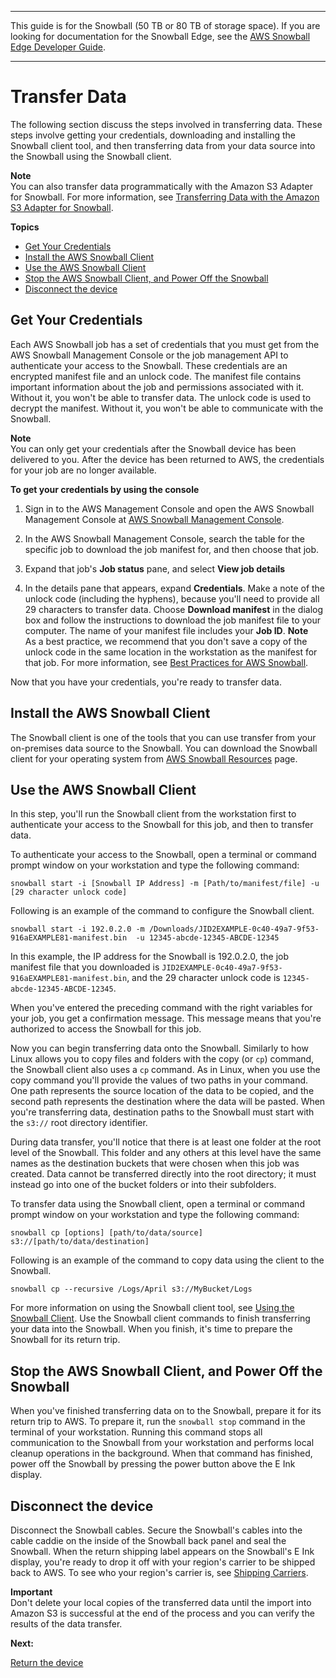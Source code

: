 --------

This guide is for the Snowball \(50 TB or 80 TB of storage space\)\. If you are looking for documentation for the Snowball Edge, see the [AWS Snowball Edge Developer Guide](http://docs.aws.amazon.com/snowball/latest/developer-guide/whatisedge.html)\.

--------

# Transfer Data<a name="transfer-data"></a>

The following section discuss the steps involved in transferring data\. These steps involve getting your credentials, downloading and installing the Snowball client tool, and then transferring data from your data source into the Snowball using the Snowball client\.

**Note**  
You can also transfer data programmatically with the Amazon S3 Adapter for Snowball\. For more information, see [Transferring Data with the Amazon S3 Adapter for Snowball](snowball-transfer-adapter.md)\.

**Topics**
+ [Get Your Credentials](#unlockdevice)
+ [Install the AWS Snowball Client](#download-the-client)
+ [Use the AWS Snowball Client](#transferthroughclient)
+ [Stop the AWS Snowball Client, and Power Off the Snowball](#turnitoff)
+ [Disconnect the device](#disconnectdevice)

## Get Your Credentials<a name="unlockdevice"></a>

Each AWS Snowball job has a set of credentials that you must get from the AWS Snowball Management Console or the job management API to authenticate your access to the Snowball\. These credentials are an encrypted manifest file and an unlock code\. The manifest file contains important information about the job and permissions associated with it\. Without it, you won't be able to transfer data\. The unlock code is used to decrypt the manifest\. Without it, you won't be able to communicate with the Snowball\.

**Note**  
You can only get your credentials after the Snowball device has been delivered to you\. After the device has been returned to AWS, the credentials for your job are no longer available\.

**To get your credentials by using the console**

1. Sign in to the AWS Management Console and open the AWS Snowball Management Console at [AWS Snowball Management Console](https://console.aws.amazon.com/importexport/home?region=us-west-2)\.

1. In the AWS Snowball Management Console, search the table for the specific job to download the job manifest for, and then choose that job\.

1. Expand that job's **Job status** pane, and select **View job details**

1. In the details pane that appears, expand **Credentials**\. Make a note of the unlock code \(including the hyphens\), because you'll need to provide all 29 characters to transfer data\. Choose **Download manifest** in the dialog box and follow the instructions to download the job manifest file to your computer\. The name of your manifest file includes your **Job ID**\.
**Note**  
As a best practice, we recommend that you don't save a copy of the unlock code in the same location in the workstation as the manifest for that job\. For more information, see [Best Practices for AWS Snowball](BestPractices.md)\.

Now that you have your credentials, you're ready to transfer data\.

## Install the AWS Snowball Client<a name="download-the-client"></a>

The Snowball client is one of the tools that you can use transfer from your on\-premises data source to the Snowball\. You can download the Snowball client for your operating system from [AWS Snowball Resources](http://aws.amazon.com/snowball/resources/) page\.

## Use the AWS Snowball Client<a name="transferthroughclient"></a>

In this step, you'll run the Snowball client from the workstation first to authenticate your access to the Snowball for this job, and then to transfer data\. 

To authenticate your access to the Snowball, open a terminal or command prompt window on your workstation and type the following command:

 `snowball start -i [Snowball IP Address] -m [Path/to/manifest/file] -u [29 character unlock code]`

Following is an example of the command to configure the Snowball client\.

```
snowball start -i 192.0.2.0 -m /Downloads/JID2EXAMPLE-0c40-49a7-9f53-916aEXAMPLE81-manifest.bin  -u 12345-abcde-12345-ABCDE-12345
```

In this example, the IP address for the Snowball is 192\.0\.2\.0, the job manifest file that you downloaded is `JID2EXAMPLE-0c40-49a7-9f53-916aEXAMPLE81-manifest.bin`, and the 29 character unlock code is `12345-abcde-12345-ABCDE-12345`\.

When you've entered the preceding command with the right variables for your job, you get a confirmation message\. This message means that you're authorized to access the Snowball for this job\.

Now you can begin transferring data onto the Snowball\. Similarly to how Linux allows you to copy files and folders with the copy \(or `cp`\) command, the Snowball client also uses a `cp` command\. As in Linux, when you use the copy command you'll provide the values of two paths in your command\. One path represents the source location of the data to be copied, and the second path represents the destination where the data will be pasted\. When you're transferring data, destination paths to the Snowball must start with the `s3://` root directory identifier\.

During data transfer, you'll notice that there is at least one folder at the root level of the Snowball\. This folder and any others at this level have the same names as the destination buckets that were chosen when this job was created\. Data cannot be transferred directly into the root directory; it must instead go into one of the bucket folders or into their subfolders\.

To transfer data using the Snowball client, open a terminal or command prompt window on your workstation and type the following command:

`snowball cp [options] [path/to/data/source] s3://[path/to/data/destination]`

Following is an example of the command to copy data using the client to the Snowball\.

```
snowball cp --recursive /Logs/April s3://MyBucket/Logs
```

For more information on using the Snowball client tool, see [Using the Snowball Client](using-client.md)\. Use the Snowball client commands to finish transferring your data into the Snowball\. When you finish, it's time to prepare the Snowball for its return trip\.

## Stop the AWS Snowball Client, and Power Off the Snowball<a name="turnitoff"></a>

When you've finished transferring data on to the Snowball, prepare it for its return trip to AWS\. To prepare it, run the `snowball stop` command in the terminal of your workstation\. Running this command stops all communication to the Snowball from your workstation and performs local cleanup operations in the background\. When that command has finished, power off the Snowball by pressing the power button above the E Ink display\.

## Disconnect the device<a name="disconnectdevice"></a>

Disconnect the Snowball cables\. Secure the Snowball's cables into the cable caddie on the inside of the Snowball back panel and seal the Snowball\. When the return shipping label appears on the Snowball's E Ink display, you're ready to drop it off with your region's carrier to be shipped back to AWS\. To see who your region's carrier is, see [Shipping Carriers](mailing-storage.md#carriers)\.

**Important**  
Don't delete your local copies of the transferred data until the import into Amazon S3 is successful at the end of the process and you can verify the results of the data transfer\.

**Next:**

[Return the device](return-device.md) 